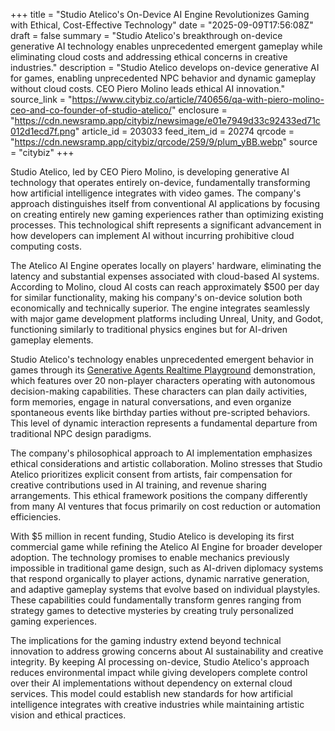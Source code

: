 +++
title = "Studio Atelico's On-Device AI Engine Revolutionizes Gaming with Ethical, Cost-Effective Technology"
date = "2025-09-09T17:56:08Z"
draft = false
summary = "Studio Atelico's breakthrough on-device generative AI technology enables unprecedented emergent gameplay while eliminating cloud costs and addressing ethical concerns in creative industries."
description = "Studio Atelico develops on-device generative AI for games, enabling unprecedented NPC behavior and dynamic gameplay without cloud costs. CEO Piero Molino leads ethical AI innovation."
source_link = "https://www.citybiz.co/article/740656/qa-with-piero-molino-ceo-and-co-founder-of-studio-atelico/"
enclosure = "https://cdn.newsramp.app/citybiz/newsimage/e01e7949d33c92433ed71c012d1ecd7f.png"
article_id = 203033
feed_item_id = 20274
qrcode = "https://cdn.newsramp.app/citybiz/qrcode/259/9/plum_yBB.webp"
source = "citybiz"
+++

<p>Studio Atelico, led by CEO Piero Molino, is developing generative AI technology that operates entirely on-device, fundamentally transforming how artificial intelligence integrates with video games. The company's approach distinguishes itself from conventional AI applications by focusing on creating entirely new gaming experiences rather than optimizing existing processes. This technological shift represents a significant advancement in how developers can implement AI without incurring prohibitive cloud computing costs.</p><p>The Atelico AI Engine operates locally on players' hardware, eliminating the latency and substantial expenses associated with cloud-based AI systems. According to Molino, cloud AI costs can reach approximately $500 per day for similar functionality, making his company's on-device solution both economically and technically superior. The engine integrates seamlessly with major game development platforms including Unreal, Unity, and Godot, functioning similarly to traditional physics engines but for AI-driven gameplay elements.</p><p>Studio Atelico's technology enables unprecedented emergent behavior in games through its <a href="https://www.studioatelico.com/generative-agents" rel="nofollow" target="_blank">Generative Agents Realtime Playground</a> demonstration, which features over 20 non-player characters operating with autonomous decision-making capabilities. These characters can plan daily activities, form memories, engage in natural conversations, and even organize spontaneous events like birthday parties without pre-scripted behaviors. This level of dynamic interaction represents a fundamental departure from traditional NPC design paradigms.</p><p>The company's philosophical approach to AI implementation emphasizes ethical considerations and artistic collaboration. Molino stresses that Studio Atelico prioritizes explicit consent from artists, fair compensation for creative contributions used in AI training, and revenue sharing arrangements. This ethical framework positions the company differently from many AI ventures that focus primarily on cost reduction or automation efficiencies.</p><p>With $5 million in recent funding, Studio Atelico is developing its first commercial game while refining the Atelico AI Engine for broader developer adoption. The technology promises to enable mechanics previously impossible in traditional game design, such as AI-driven diplomacy systems that respond organically to player actions, dynamic narrative generation, and adaptive gameplay systems that evolve based on individual playstyles. These capabilities could fundamentally transform genres ranging from strategy games to detective mysteries by creating truly personalized gaming experiences.</p><p>The implications for the gaming industry extend beyond technical innovation to address growing concerns about AI sustainability and creative integrity. By keeping AI processing on-device, Studio Atelico's approach reduces environmental impact while giving developers complete control over their AI implementations without dependency on external cloud services. This model could establish new standards for how artificial intelligence integrates with creative industries while maintaining artistic vision and ethical practices.</p>